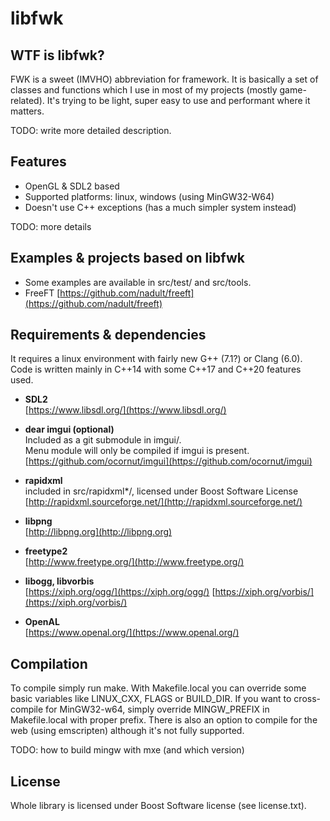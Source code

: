 # libfwk

## WTF is libfwk?

FWK is a sweet (IMVHO) abbreviation for framework. It is basically a set of classes
and functions which I use in most of my projects (mostly game-related). It's trying
to be light, super easy to use and performant where it matters.

TODO: write more detailed description.

## Features

- OpenGL & SDL2 based
- Supported platforms: linux, windows (using MinGW32-W64)
- Doesn't use C++ exceptions (has a much simpler system instead)

TODO: more details

## Examples & projects based on libfwk

* Some examples are available in src/test/ and src/tools.
* FreeFT [https://github.com/nadult/freeft](https://github.com/nadult/freeft)

## Requirements & dependencies

It requires a linux environment with fairly new G++ (7.1?) or Clang (6.0).
Code is written mainly in C++14 with some C++17 and C++20 features used. 

* **SDL2**   
	[https://www.libsdl.org/](https://www.libsdl.org/)

* **dear imgui (optional)**  
	Included as a git submodule in imgui/.  
	Menu module will only be compiled if imgui is present.  
	[https://github.com/ocornut/imgui](https://github.com/ocornut/imgui)

* **rapidxml**  
	included in src/rapidxml*/, licensed under Boost Software License  
	[http://rapidxml.sourceforge.net/](http://rapidxml.sourceforge.net/)

* **libpng**  
	[http://libpng.org](http://libpng.org)

* **freetype2**  
	[http://www.freetype.org/](http://www.freetype.org/)

* **libogg, libvorbis**  
	[https://xiph.org/ogg/](https://xiph.org/ogg/)
	[https://xiph.org/vorbis/](https://xiph.org/vorbis/)

* **OpenAL**  
	[https://www.openal.org/](https://www.openal.org/)


## Compilation

To compile simply run make. With Makefile.local you can override some basic variables
like LINUX\_CXX, FLAGS or BUILD\_DIR. If you want to cross-compile for MinGW32-w64,
simply override MINGW\_PREFIX in Makefile.local with proper prefix.
There is also an option to compile for the web (using emscripten) although it's not
fully supported.

TODO: how to build mingw with mxe (and which version)

## License

Whole library is licensed under Boost Software license (see license.txt).

